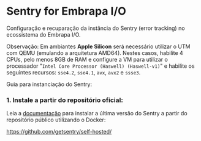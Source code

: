 # Sentry for Embrapa I/O

Configuração e recuparação da instância do Sentry (error tracking) no ecossistema do Embrapa I/O.

Observação: Em ambiantes **Apple Silicon** será necessário utilizar o UTM com QEMU (emulando a arquitetura AMD64). Nestes casos, habilite 4 CPUs, pelo menos 8GB de RAM e configure a VM para utilizar o processador "`Intel Core Processor (Haswell) (Haswell-v1)`" e habilite os seguintes recursos: `sse4.2`, `sse4.1`, `avx`, `avx2` e `ssse3`.

Guia para instanciação do Sentry:

### 1. Instale a partir do repositório oficial:

Leia a [documentação](https://develop.sentry.dev/self-hosted/) para instalar a última versão do Sentry a partir do repositório público utilizando o Docker:

https://github.com/getsentry/self-hosted/

